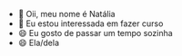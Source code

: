 - 👋 Oii, meu nome é Natália
- 👀 Eu estou interessada em fazer curso
- 😄 Eu gosto de passar um tempo sozinha
- 😄 Ela/dela
  

<!---
nath019/nath019 is a ✨ special ✨ repository because its `README.md` (this file) appears on your GitHub profile.
You can click the Preview link to take a look at your changes.
--->
